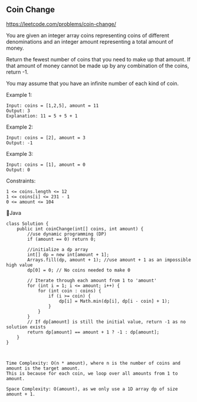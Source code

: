 ## Coin Change
https://leetcode.com/problems/coin-change/

You are given an integer array coins representing coins of different denominations and an integer amount representing a total amount of money.

Return the fewest number of coins that you need to make up that amount. If that amount of money cannot be made up by any combination of the coins, return -1.

You may assume that you have an infinite number of each kind of coin.

 

Example 1:
    
    Input: coins = [1,2,5], amount = 11
    Output: 3
    Explanation: 11 = 5 + 5 + 1
Example 2:

    Input: coins = [2], amount = 3
    Output: -1
Example 3:

    Input: coins = [1], amount = 0
    Output: 0
 

Constraints:
    
    1 <= coins.length <= 12
    1 <= coins[i] <= 231 - 1
    0 <= amount <= 104
🤭Java

    class Solution {
        public int coinChange(int[] coins, int amount) {
            //use dynamic programming (DP)
            if (amount == 0) return 0;
            
            //initialize a dp array
            int[] dp = new int[amount + 1];
            Arrays.fill(dp, amount + 1); //use amount + 1 as an impossible high value
            dp[0] = 0; // No coins needed to make 0
            
            // Iterate through each amount from 1 to 'amount'
            for (int i = 1; i <= amount; i++) {
                for (int coin : coins) {
                    if (i >= coin) {
                        dp[i] = Math.min(dp[i], dp[i - coin] + 1);
                    }
                }
            }
            // If dp[amount] is still the initial value, return -1 as no solution exists
            return dp[amount] == amount + 1 ? -1 : dp[amount];
        }
    }



    Time Complexity: O(n * amount), where n is the number of coins and amount is the target amount.
    This is because for each coin, we loop over all amounts from 1 to amount.

    Space Complexity: O(amount), as we only use a 1D array dp of size amount + 1.
